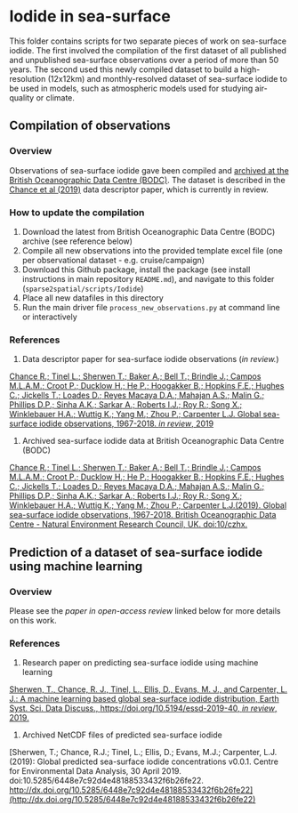 # Iodide in sea-surface

This folder contains scripts for two separate pieces of work on sea-surface iodide. The first involved the compilation of the first dataset of all published and unpublished sea-surface observations over a period of more than 50 years. The second used this newly compiled dataset to build a high-resolution (12x12km) and monthly-resolved dataset of sea-surface iodide to be used in models, such as atmospheric models used for studying air-quality or climate.

## Compilation of observations

### Overview

Observations of sea-surface iodide gave been compiled and [archived at the British Oceanographic Data Centre (BODC)](https://doi.org/10.5285/7e77d6b9-83fb-41e0-e053-6c86abc069d0). The dataset is described in the [Chance et al (2019)](https://doi.org/10.5285/7e77d6b9-83fb-41e0-e053-6c86abc069d0) data descriptor paper, which is currently in review.

### How to update the compilation

1. Download the latest from British Oceanographic Data Centre (BODC) archive (see reference below)
1. Compile all new observations into the provided template excel file (one per observational dataset - e.g. cruise/campaign)
1. Download this Github package, install the package (see install instructions in main repository ``README.md``), and navigate to this folder (``sparse2spatial/scripts/Iodide``)
1. Place all new datafiles in this directory
1. Run the main driver file ``process_new_observations.py`` at command line or interactively

### References

1. Data descriptor paper for sea-surface iodide observations (*in review.*)

[Chance R.; Tinel L.; Sherwen T.; Baker A.; Bell T.; Brindle J.; Campos M.L.A.M.; Croot P.; Ducklow H.; He P.; Hoogakker B.; Hopkins F.E.; Hughes C.; Jickells T.; Loades D.; Reyes Macaya D.A.; Mahajan A.S.; Malin G.; Phillips D.P.; Sinha A.K.; Sarkar A.; Roberts I.J.; Roy R.; Song X.; Winklebauer H.A.; Wuttig K.; Yang M.; Zhou P.; Carpenter L.J. Global sea-surface iodide observations, 1967-2018. *in review*, 2019](https://doi.org/10.5285/7e77d6b9-83fb-41e0-e053-6c86abc069d0)

1. Archived sea-surface iodide data at British Oceanographic Data Centre (BODC)

[Chance R.; Tinel L.; Sherwen T.; Baker A.; Bell T.; Brindle J.; Campos M.L.A.M.; Croot P.; Ducklow H.; He P.; Hoogakker B.; Hopkins F.E.; Hughes C.; Jickells T.; Loades D.; Reyes Macaya D.A.; Mahajan A.S.; Malin G.; Phillips D.P.; Sinha A.K.; Sarkar A.; Roberts I.J.; Roy R.; Song X.; Winklebauer H.A.; Wuttig K.; Yang M.; Zhou P.; Carpenter L.J.(2019). Global sea-surface iodide observations, 1967-2018. British Oceanographic Data Centre - Natural Environment Research Council, UK. doi:10/czhx.](https://doi.org/10.5285/7e77d6b9-83fb-41e0-e053-6c86abc069d0)

## Prediction of a dataset of sea-surface iodide using machine learning

### Overview

Please see the *paper in open-access review* linked below for more details on this work.

### References

1.  Research paper on predicting sea-surface iodide using machine learning

[Sherwen, T., Chance, R. J., Tinel, L., Ellis, D., Evans, M. J., and Carpenter, L. J.: A machine learning based global sea-surface iodide distribution, Earth Syst. Sci. Data Discuss., https://doi.org/10.5194/essd-2019-40, *in review*, 2019.](https://doi.org/10.5194/essd-2019-40)

1. Archived NetCDF files of predicted sea-surface iodide

[Sherwen, T.; Chance, R.J.; Tinel, L.; Ellis, D.; Evans, M.J.; Carpenter, L.J. (2019): Global predicted sea-surface iodide concentrations v0.0.1. Centre for Environmental Data Analysis, 30 April 2019. doi:10.5285/6448e7c92d4e48188533432f6b26fe22. http://dx.doi.org/10.5285/6448e7c92d4e48188533432f6b26fe22](http://dx.doi.org/10.5285/6448e7c92d4e48188533432f6b26fe22)



